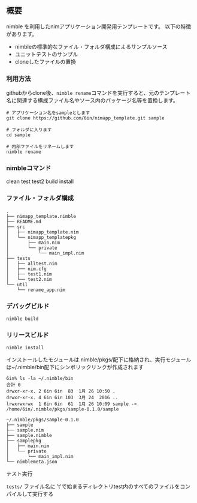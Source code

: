## 概要

nimble を利用したnimアプリケーション開発用テンプレートです。
以下の特徴があります。

* nimbleの標準的なファイル・フォルダ構成によるサンプルソース
* ユニットテストのサンプル
* cloneしたファイルの置換

### 利用方法

githubからclone後、```nimble rename```コマンドを実行すると、元のテンプレート名に関連する構成ファイル名やソース内のパッケージ名等を置換します。

```
# アプリケーション名をsampleとします
git clone https://github.com/6in/nimapp_template.git sample

# フォルダに入ります
cd sample

# 内部ファイルをリネームします
nimble rename
```



### nimbleコマンド

clean
test
test2
build
install

### ファイル・フォルダ構成

```
.
├── nimapp_template.nimble
├── README.md
├── src
│   ├── nimapp_template.nim
│   └── nimapp_templatepkg
│       ├── main.nim
│       └── private
│           └── main_impl.nim
├── tests
│   ├── alltest.nim
│   ├── nim.cfg
│   ├── test1.nim
│   └── test2.nim
└── util
    └── rename_app.nim
```

### デバッグビルド
```nimble build```

### リリースビルド
```nimble install```

インストールしたモジュールは.nimble/pkgs/配下に格納され、実行モジュールは~/.nimble/bin配下にシンボリックリンクが作成されます

```
6in% ls -la ~/.nimble/bin        
合計 0
drwxr-xr-x. 2 6in 6in  83  1月 26 10:50 .
drwxr-xr-x. 4 6in 6in 103  3月 24  2016 ..
lrwxrwxrwx  1 6in 6in  61  1月 26 10:09 sample -> /home/6in/.nimble/pkgs/sample-0.1.0/sample
```

```
~/.nimble/pkgs/sample-0.1.0
├── sample
├── sample.nim
├── sample.nimble
├── samplepkg
│   ├── main.nim
│   └── private
│       └── main_impl.nim
└── nimblemeta.json
```

テスト実行

```tests/``` ファイル名に 't'で始まるディレクトリtest内のすべてのファイルをコンパイルして実行する

